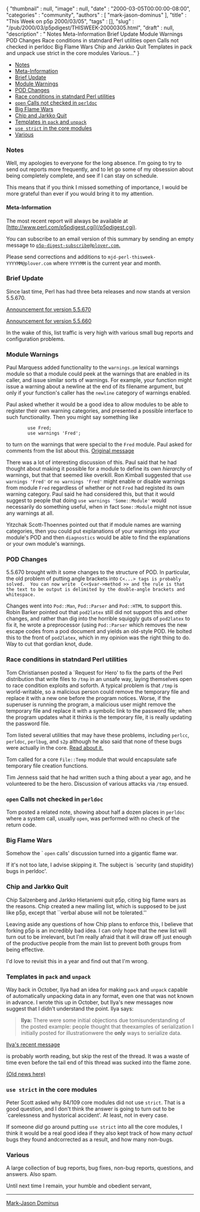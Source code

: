 {
   "thumbnail" : null,
   "image" : null,
   "date" : "2000-03-05T00:00:00-08:00",
   "categories" : "community",
   "authors" : [
      "mark-jason-dominus"
   ],
   "title" : "This Week on p5p 2000/03/05",
   "tags" : [],
   "slug" : "/pub/2000/03/p5pdigest/THISWEEK-20000305.html",
   "draft" : null,
   "description" : " Notes Meta-Information Brief Update Module Warnings POD Changes Race conditions in statndard Perl utilities open Calls not checked in perldoc Big Flame Wars Chip and Jarkko Quit Templates in pack and unpack use strict in the core modules Various..."
}



-   [Notes](#Notes)
-   [Meta-Information](#Meta_Information_)
-   [Brief Update](#Brief_Update)
-   [Module Warnings](#Module_Warnings)
-   [POD Changes](#POD_Changes)
-   [Race conditions in statndard Perl utilities](#Race_conditions_in_statndard_Perl_utilities)
-   [`open` Calls not checked in `perldoc`](#open_Calls_not_checked_in_perldoc)
-   [Big Flame Wars](#Big_Flame_Wars)
-   [Chip and Jarkko Quit](#Chip_and_Jarkko_Quit)
-   [Templates in `pack` and `unpack`](#Templates_in_pack_and_unpack)
-   [`use strict` in the core modules](#use_strict_in_the_core_modules)
-   [Various](#Various)

### <span id="Notes">Notes</span>

Well, my apologies to everyone for the long absence. I'm going to try to send out reports more frequently, and to let go some of my obsession about being completely complete, and see if I can stay on schedule.

This means that if you think I missed something of importance, I would be more grateful than ever if you would bring it to my attention.

#### <span id="Meta_Information_">Meta-Information</span>

The most recent report will always be available at [http://www.perl.com/p5pdigest.cgi](/p5pdigest.cgi).

You can subscribe to an email version of this summary by sending an empty message to [`p5p-digest-subscribe@plover.com`.](mailto:p5p-digest-subscribe@plover.com)

Please send corrections and additions to `mjd-perl-thisweek-YYYYMM@plover.com` where `YYYYMM` is the current year and month.

### <span id="Brief_Update">Brief Update</span>

Since last time, Perl has had three beta releases and now stands at version 5.5.670.

[Announcement for version 5.5.670](http://www.xray.mpe.mpg.de/mailing-lists/perl5-porters/2000-03/msg00082.html)

[Announcement for version 5.5.660](http://www.xray.mpe.mpg.de/mailing-lists/perl5-porters/2000-02/msg01319.html)

In the wake of this, list traffic is very high with various small bug reports and configuration problems.

### <span id="Module_Warnings">Module Warnings</span>

Paul Marquess added functionality to the `warnings.pm` lexical warnings module so that a module could peek at the warnings that are enabled in its caller, and issue similar sorts of warnings. For example, your function might issue a warning about a newline at the end of its filename argument, but only if your function's caller has the `newline` category of warnings enabled.

Paul asked whether it would be a good idea to allow modules to be able to register their own warning categories, and presented a possible interface to such functionality. Then you might say something like

            use Fred;
            use warnings 'Fred';

to turn on the warnings that were special to the `Fred` module. Paul asked for comments from the list about this. [Original message](http://www.xray.mpe.mpg.de/mailing-lists/perl5-porters/2000-03/msg00440.html)

There was a lot of interesting discussion of this. Paul said that he had thought about making it possible for a module to define its own *hierarchy* of warnings, but that that seemed like overkill. Ron Kimball suggested that `use warnings 'Fred'` or `no warnings 'Fred'` might enable or disable warnings from module `Fred` regardless of whether or not `Fred` had registed its own warning category. Paul said he had considered this, but that it would suggest to people that doing `use warnings 'Some::Module'` would necessarily do something useful, when in fact `Some::Module` might not issue any warnings at all.

Yitzchak Scott-Thoennes pointed out that if module names are warning categories, then you could put explanations of your warnings into your module's POD and then `diagnostics` would be able to find the explanations or your own module's warnings.

### <span id="POD_Changes">POD Changes</span>

5.5.670 brought with it some changes to the structure of POD. In particular, the old problem of putting angle brackets into `C<...> tags is probably solved.  You can now write  C<<$var->method >> and the rule is that the text to be output is delimited by the double-angle brackets and whitespace.`

Changes went into `Pod::Man`, `Pod::Parser` and `Pod::HTML` to support this. Robin Barker pointed out that `pod2latex` still did not support this and other changes, and rather than dig into the horrible squiggly guts of `pod2latex` to fix it, he wrote a preprocessor (using `Pod::Parser` which removes the new escape codes from a pod document and yields an old-style POD. He bolted this to the front of `pod2latex`, which in my opinion was the right thing to do. Way to cut that gordian knot, dude.

### <span id="Race_conditions_in_statndard_Perl_utilities">Race conditions in statndard Perl utilities</span>

Tom Christiansen posted a \`Request for Hero' to fix the parts of the Perl distribution that write files to `/tmp` in an unsafe way, laying themselves open to race condition exploits and soforth. A typical problem is that `/tmp` is world-writable, so a malicious person could remove the temporary file and replace it with a new one before the program notices. Worse, if the superuser is running the program, a malicious user might remove the temporary file and replace it with a symbolic link to the password file; when the program updates what it thinks is the temporary file, it is really updating the password file.

Tom listed several utilities that may have these problems, including `perlcc`, `perldoc`, `perlbug`, and `s2p` although he also said that none of these bugs were actually in the core. [Read about it.](http://www.xray.mpe.mpg.de/mailing-lists/perl5-porters/2000-03/msg00498.html)

Tom called for a core `File::Temp` module that would encapsulate safe temporary file creation functions.

Tim Jenness said that he had written such a thing about a year ago, and he volunteered to be the hero. Discussion of various attacks via `/tmp` ensued.

### <span id="open_Calls_not_checked_in_perldoc">`open` Calls not checked in `perldoc`</span>

Tom posted a related note, showing about half a dozen places in `perldoc` where a system call, usually `open`, was performed with no check of the return code.

### <span id="Big_Flame_Wars">Big Flame Wars</span>

Somehow the \` `open` calls' discussion turned into a gigantic flame war.

If it's not too late, I advise skipping it. The subject is \`security (and stupidity) bugs in perldoc'.

### <span id="Chip_and_Jarkko_Quit">Chip and Jarkko Quit</span>

Chip Salzenberg and Jarkko Hietaniemi quit p5p, citing big flame wars as the reasons. Chip created a new mailing list, which is supposed to be just like p5p, except that \`\`verbal abuse will not be tolerated.''

Leaving aside any questions of how Chip plans to enforce this, I believe that forking p5p is an incredibly bad idea. I can only hope that the new list will turn out to be irrelevant, but I'm really afraid that it will draw off just enough of the productive people from the main list to prevent both groups from being effective.

I'd love to revisit this in a year and find out that I'm wrong.

### <span id="Templates_in_pack_and_unpack">Templates in `pack` and `unpack`</span>

Way back in October, Ilya had an idea for making `pack` and `unpack` capable of automatically unpacking data in any format, even one that was not known in advance. I wrote this up in October, but Ilya's new messages now suggest that I didn't understand the point. Ilya says:

> **Ilya:** There were some initial objections due tomisunderstanding of the posted example: people thought that theexamples of serialization I initially posted for illustrationwere the **only** ways to serialize data.

[Ilya's recent message](http://www.xray.mpe.mpg.de/mailing-lists/perl5-porters/2000-03/msg00392.html)

is probably worth reading, but skip the rest of the thread. It was a waste of time even before the tail end of this thread was sucked into the flame zone.

[(Old news here)](/pub/1999/10/p5pdigest/THISWEEK-19991031.html#pack_t_Template)

### <span id="use_strict_in_the_core_modules">`use strict` in the core modules</span>

Peter Scott asked why 84/109 core modules did not use `strict`. That is a good question, and I don't think the answer is going to turn out to be \`carelessness and hystorical accident'. At least, not in every case.

If someone *did* go around putting `use strict` into all the core modules, I think it would be a real good idea if they also kept track of how many *actual* bugs they found andcorrected as a result, and how many non-bugs.

### <span id="Various">Various</span>

A large collection of bug reports, bug fixes, non-bug reports, questions, and answers. Also spam.

Until next time I remain, your humble and obedient servant,

------------------------------------------------------------------------

[Mark-Jason Dominus](mailto:mjd-perl-thisweek-200003+@plover.com)
